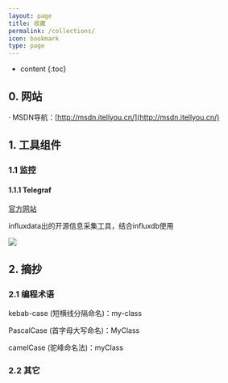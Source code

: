 ```yaml
---
layout: page
title: 收藏
permalink: /collections/
icon: bookmark
type: page
---
```


* content
{:toc}

## 0. 网站

· MSDN导航：[http://msdn.itellyou.cn/](http://msdn.itellyou.cn/)

## 1. 工具组件

### 1.1 监控

#### 1.1.1 Telegraf

[官方网站](https://www.influxdata.com/time-series-platform/telegraf/)

influxdata出的开源信息采集工具，结合influxdb使用

<img src="https://www.influxdata.com/wp-content/uploads/Telegraf-GREY-Diagram.png">

## 2. 摘抄

### 2.1 编程术语

kebab-case (短横线分隔命名)：my-class

PascalCase (首字母大写命名)：MyClass

camelCase (驼峰命名法)：myClass

### 2.2 其它

